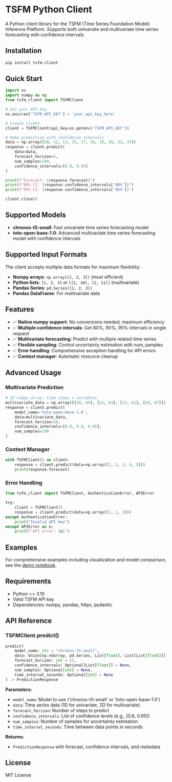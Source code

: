 # TSFM Python Client

A Python client library for the TSFM (Time Series Foundation Model) Inference Platform. Supports both univariate and multivariate time series forecasting with confidence intervals.

## Installation

```bash
pip install tsfm-client
```

## Quick Start

```python
import os
import numpy as np
from tsfm_client import TSFMClient

# Set your API key
os.environ['TSFM_API_KEY'] = 'your_api_key_here'

# Create client
client = TSFMClient(api_key=os.getenv('TSFM_API_KEY'))

# Make prediction with confidence intervals
data = np.array([10, 12, 13, 15, 17, 16, 18, 20, 22, 25])
response = client.predict(
    data=data,
    forecast_horizon=5,
    num_samples=100,
    confidence_intervals=[0.8, 0.95]
)

print(f"Forecast: {response.forecast}")
print(f"80% CI: {response.confidence_intervals['80%']}")
print(f"95% CI: {response.confidence_intervals['95%']}")

client.close()
```

## Supported Models

- **chronos-t5-small**: Fast univariate time series forecasting model
- **toto-open-base-1.0**: Advanced multivariate time series forecasting model with confidence intervals

## Supported Input Formats

The client accepts multiple data formats for maximum flexibility:

- **Numpy arrays**: `np.array([1, 2, 3])` (most efficient)
- **Python lists**: `[1, 2, 3]` or `[[1, 10], [2, 11]]` (multivariate)
- **Pandas Series**: `pd.Series([1, 2, 3])`
- **Pandas DataFrame**: For multivariate data

## Features

- ✅ **Native numpy support**: No conversions needed, maximum efficiency
- ✅ **Multiple confidence intervals**: Get 80%, 90%, 95% intervals in single request
- ✅ **Multivariate forecasting**: Predict with multiple related time series
- ✅ **Flexible sampling**: Control uncertainty estimation with num_samples
- ✅ **Error handling**: Comprehensive exception handling for API errors
- ✅ **Context manager**: Automatic resource cleanup

## Advanced Usage

### Multivariate Prediction
```python
# 2D numpy array: time steps × variables
multivariate_data = np.array([[20, 65], [21, 63], [22, 61], [19, 67]])
response = client.predict(
    model_name='toto-open-base-1.0',
    data=multivariate_data,
    forecast_horizon=10,
    confidence_intervals=[0.8, 0.9, 0.95],
    num_samples=100
)
```

### Context Manager
```python
with TSFMClient() as client:
    response = client.predict(data=np.array([1, 2, 3, 4, 5]))
    print(response.forecast)
```

### Error Handling
```python
from tsfm_client import TSFMClient, AuthenticationError, APIError

try:
    client = TSFMClient()
    response = client.predict(data=np.array([1, 2, 3]))
except AuthenticationError:
    print("Invalid API key")
except APIError as e:
    print(f"API error: {e}")
```

## Examples

For comprehensive examples including visualization and model comparison, see the [demo notebook](https://github.com/S-FM/tsfm-python-client/blob/main/examples/demo.ipynb).

## Requirements

- Python >= 3.10
- Valid TSFM API key
- Dependencies: numpy, pandas, httpx, pydantic

## API Reference

### TSFMClient.predict()

```python
predict(
    model_name: str = "chronos-t5-small",
    data: Union[np.ndarray, pd.Series, List[float], List[List[float]]],
    forecast_horizon: int = 12,
    confidence_intervals: Optional[List[float]] = None,
    num_samples: Optional[int] = None,
    time_interval_seconds: Optional[int] = None
) -> PredictionResponse
```

**Parameters:**
- `model_name`: Model to use ('chronos-t5-small' or 'toto-open-base-1.0')
- `data`: Time series data (1D for univariate, 2D for multivariate)
- `forecast_horizon`: Number of steps to predict
- `confidence_intervals`: List of confidence levels (e.g., [0.8, 0.95])
- `num_samples`: Number of samples for uncertainty estimation
- `time_interval_seconds`: Time between data points in seconds

**Returns:**
- `PredictionResponse` with forecast, confidence intervals, and metadata

## License

MIT License